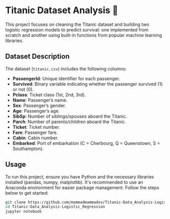 # Titanic Dataset Analysis 🚢

This project focuses on cleaning the Titanic dataset and building two logistic regression models to predict survival: one implemented from scratch and another using built-in functions from popular machine learning libraries.

## Dataset Description

The dataset (`titanic.csv`) includes the following columns:

- **PassengerId**: Unique identifier for each passenger.
- **Survived**: Binary variable indicating whether the passenger survived (1) or not (0).
- **Pclass**: Ticket class (1st, 2nd, 3rd).
- **Name**: Passenger’s name.
- **Sex**: Passenger’s gender.
- **Age**: Passenger’s age.
- **SibSp**: Number of siblings/spouses aboard the Titanic.
- **Parch**: Number of parents/children aboard the Titanic.
- **Ticket**: Ticket number.
- **Fare**: Passenger fare.
- **Cabin**: Cabin number.
- **Embarked**: Port of embarkation (C = Cherbourg, Q = Queenstown, S = Southampton).

## Usage

To run this project, ensure you have Python and the necessary libraries installed (pandas, numpy, matplotlib). It's recommended to use an Anaconda environment for easier package management. Follow the steps below to get started:

   ```bash
   git clone https://github.com/mammadmammadov/Titanic-Data_Analysis-Logistic_Regression.git
   cd Titanic-Data_Analysis-Logistic_Regression
   jupyter notebook
